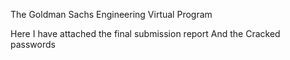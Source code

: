 The Goldman Sachs Engineering Virtual Program

Here I have attached the final submission report
And the Cracked passwords
